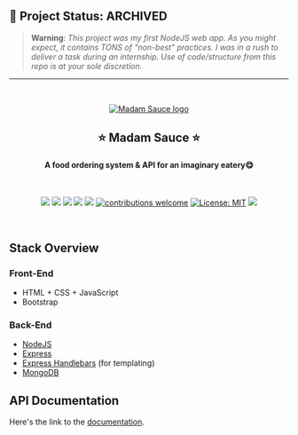 ## 📌 Project Status: ARCHIVED
> **Warning**: *This project was my first NodeJS web app. As you might expect, it contains TONS of "non-best" practices. I was in a rush to deliver a task during an internship. Use of code/structure from this repo is at your sole discretion.*
-----

<br>
<a href="https://madam-sauce.herokuapp.com/" target="_blank"><p align="center">
  <img src="public/img/logo-large.png" alt="Madam Sauce logo">
</p></a>
<h2 align="center">⭐ Madam Sauce ⭐</h2>
<h4 align="center">A food ordering system & API for an imaginary eatery😋</h4>
<br>
<div align="center">

![](https://img.shields.io/github/stars/omzi/madam-sauce.svg)
![](https://img.shields.io/github/forks/omzi/madam-sauce.svg)
![](https://img.shields.io/github/release/omzi/madam-sauce.svg)
![](https://img.shields.io/github/repo-size/omzi/madam-sauce)
![](https://img.shields.io/github/issues/omzi/madam-sauce.svg)
[![contributions welcome](https://img.shields.io/badge/contributions-welcome-brightgreen.svg?style=flat)](https://github.com/omzi/madam-sauce/issues)
[![License: MIT](https://img.shields.io/badge/License-MIT-yellow.svg)](https://opensource.org/licenses/MIT)
![](https://img.shields.io/twitter/follow/0xOmzi.svg?style=social&label=@0xOmzi)

</div>
<br>

## Stack Overview

### Front-End

- HTML + CSS + JavaScript
- Bootstrap

### Back-End

- [NodeJS](https://nodejs.org/en/)
- [Express](https://expressjs.com/)
- [Express Handlebars](https://www.npmjs.com/package/express-handlebars) (for templating)
- [MongoDB](https://www.mongodb.com/)


## API Documentation
Here's the link to the [documentation](https://documenter.getpostman.com/view/12425523/TVYKaGsU/).
